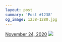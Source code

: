 ```yaml
---
layout: post
summary: 'Post #1238'
og_image: 1238-1280.jpg
---
```


<p>
  <time>
    <a href="/1238">November 24, 2020</a>
  </time>
  <a href="/1238">
    <img src="{{ site.assets_url }}/1238-640.jpg" srcset="{{ site.assets_url }}/1238-320.jpg 320w, {{ site.assets_url }}/1238-640.jpg 640w, {{ site.assets_url }}/1238-960.jpg 960w, {{ site.assets_url }}/1238-1280.jpg 1280w" sizes="(min-width: 700px) 50vw, calc(100vw - 2rem)" />
  </a>
</p>

